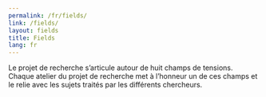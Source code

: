 ```yaml
---
permalink: /fr/fields/
link: /fields/
layout: fields
title: Fields
lang: fr
---
```


Le projet de recherche s’articule autour de huit champs de tensions. Chaque atelier du projet de recherche met à l’honneur un de ces champs et le relie avec les sujets traités par les différents chercheurs.
<!-- more -->
